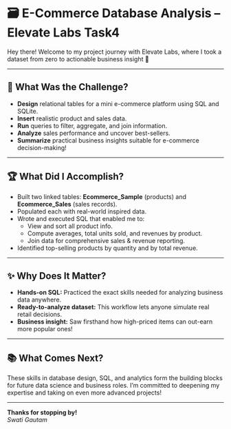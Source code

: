 # 🗃️ E-Commerce Database Analysis – Elevate Labs Task4

Hey there! Welcome to my project journey with Elevate Labs, where I took a dataset from zero to actionable business insight 🚀

---

## 🎯 What Was the Challenge?

- **Design** relational tables for a mini e-commerce platform using SQL and SQLite.
- **Insert** realistic product and sales data.
- **Run** queries to filter, aggregate, and join information.
- **Analyze** sales performance and uncover best-sellers.
- **Summarize** practical business insights suitable for e-commerce decision-making!

---

## 🏆 What Did I Accomplish?

- Built two linked tables: **Ecommerce_Sample** (products) and **Ecommerce_Sales** (sales records).
- Populated each with real-world inspired data.
- Wrote and executed SQL that enabled me to:
  - View and sort all product info.
  - Compute averages, total units sold, and revenues by product.
  - Join data for comprehensive sales & revenue reporting.
- Identified top-selling products by quantity and by total revenue.

---

## ✨ Why Does It Matter?

- **Hands-on SQL:** Practiced the exact skills needed for analyzing business data anywhere.
- **Ready-to-analyze dataset:** This workflow lets anyone simulate real retail decisions.
- **Business insight:** Saw firsthand how high-priced items can out-earn more popular ones!

---

## 📚 What Comes Next?

These skills in database design, SQL, and analytics form the building blocks for future data science and business roles. I’m committed to deepening my expertise and taking on even more advanced projects!

---

**Thanks for stopping by!**  
*Swati Gautam*
